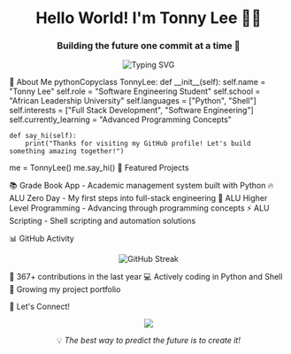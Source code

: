 <h1 align="center">Hello World! I'm Tonny Lee 👨‍💻</h1>
<h3 align="center">Building the future one commit at a time 🚀</h3>
<p align="center">
  <img src="https://readme-typing-svg.herokuapp.com?font=Fira+Code&pause=1000&color=2E9EFF&center=true&vCenter=true&width=435&lines=Software+Engineering+Student;Full+Stack+Developer+in+Training;Passionate+about+Technology;Always+Learning+%F0%9F%8C%B1" alt="Typing SVG" />
</p>
💫 About Me
pythonCopyclass TonnyLee:
    def __init__(self):
        self.name = "Tonny Lee"
        self.role = "Software Engineering Student"
        self.school = "African Leadership University"
        self.languages = ["Python", "Shell"]
        self.interests = ["Full Stack Development", "Software Engineering"]
        self.currently_learning = "Advanced Programming Concepts"
        
    def say_hi(self):
        print("Thanks for visiting my GitHub profile! Let's build something amazing together!")

me = TonnyLee()
me.say_hi()
🌟 Featured Projects

📚 Grade Book App - Academic management system built with Python
🔥 ALU Zero Day - My first steps into full-stack engineering
🚀 ALU Higher Level Programming - Advancing through programming concepts
⚡ ALU Scripting - Shell scripting and automation solutions

📊 GitHub Activity
<p align="center">
  <img src="https://github-readme-streak-stats.herokuapp.com/?user=TonnyleeM&theme=tokyonight" alt="GitHub Streak"/>
</p>

🎯 367+ contributions in the last year
💻 Actively coding in Python and Shell
🌱 Growing my project portfolio

🤝 Let's Connect!
<p align="center">
  <a href="https://instagram.com/_tonylee.m_">
    <img src="https://img.shields.io/badge/Instagram-%23E4405F.svg?style=for-the-badge&logo=Instagram&logoColor=white"/>
  </a>
</p>

<p align="center">💡 <i>The best way to predict the future is to create it!</i></p>
